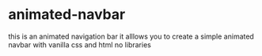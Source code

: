 # animated-navbar
this is an animated navigation bar
it alllows you to create a simple animated navbar with vanilla css and html no libraries

